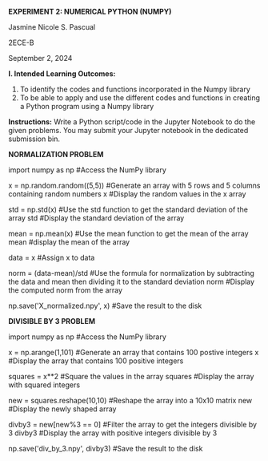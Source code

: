 **EXPERIMENT 2: NUMERICAL PYTHON (NUMPY)**

Jasmine Nicole S. Pascual

2ECE-B

September 2, 2024

**I. Intended Learning Outcomes:**
1. To identify the codes and functions incorporated in the Numpy library
2. To be able to apply and use the different codes and functions in creating a Python program using a Numpy library

**Instructions:**
Write a Python script/code in the Jupyter Notebook to do the given problems. You may submit your Jupyter notebook in the dedicated submission bin.

**NORMALIZATION PROBLEM**

import numpy as np #Access the NumPy library

x = np.random.random((5,5)) #Generate an array with 5 rows and 5 columns containing random numbers
x #Display the random values in the x array

std = np.std(x) #Use the std function to get the standard deviation of the array
std #Display the standard deviation of the array

mean = np.mean(x) #Use the mean function to get the mean of the array
mean #display the mean of the array

data = x #Assign x to data

norm = (data-mean)/std #Use the formula for normalization by subtracting the data and mean then dividing it to the standard deviation
norm #Display the computed norm from the array

np.save('X_normalized.npy', x) #Save the result to the disk


**DIVISIBLE BY 3 PROBLEM**

import numpy as np #Access the NumPy library

x = np.arange(1,101) #Generate an array that contains 100 postive integers
x #Display the array that contains 100 positive integers

squares = x**2 #Square the values in the array
squares #Display the array with squared integers

new = squares.reshape(10,10) #Reshape the array into a 10x10 matrix
new #Display the newly shaped array

divby3 = new[new%3 == 0] #Filter the array to get the integers divisible by 3
divby3 #Display the array with positive integers divisible by 3

np.save('div_by_3.npy', divby3) #Save the result to the disk
